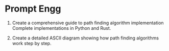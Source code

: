 # Prompt Engg

1. Create a comprehensive guide to path finding algorithm implementation Complete implementations in Python and Rust.

2. Create a detailed ASCII diagram showing how path finding algorithms work step by step.
